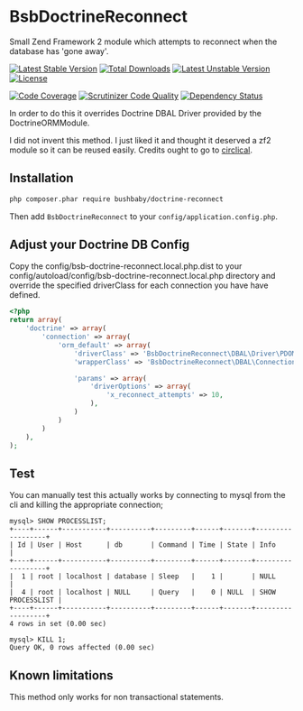 # BsbDoctrineReconnect

Small Zend Framework 2 module which attempts to reconnect when the database has 'gone away'.

[![Latest Stable Version](https://poser.pugx.org/bushbaby/doctrine-reconnect/v/stable.svg)](https://packagist.org/packages/bushbaby/doctrine-reconnect) [![Total Downloads](https://poser.pugx.org/bushbaby/doctrine-reconnect/downloads.svg)](https://packagist.org/packages/bushbaby/doctrine-reconnect) [![Latest Unstable Version](https://poser.pugx.org/bushbaby/doctrine-reconnect/v/unstable.svg)](https://packagist.org/packages/bushbaby/doctrine-reconnect) [![License](https://poser.pugx.org/bushbaby/doctrine-reconnect/license.svg)](https://packagist.org/packages/bushbaby/doctrine-reconnect)

[![Code Coverage](https://scrutinizer-ci.com/g/bushbaby/BsbDoctrineReconnect/badges/coverage.png?b=master)](https://scrutinizer-ci.com/g/bushbaby/BsbDoctrineReconnect/?branch=master)
[![Scrutinizer Code Quality](https://scrutinizer-ci.com/g/bushbaby/BsbDoctrineReconnect/badges/quality-score.png?b=master)](https://scrutinizer-ci.com/g/bushbaby/BsbDoctrineReconnect/?branch=master)
[![Dependency Status](https://www.versioneye.com/user/projects/54a942ac27b014005400052a/badge.svg?style=flat)](https://www.versioneye.com/user/projects/54a942ac27b014005400052a)

In order to do this it overrides Doctrine DBAL Driver provided by the DoctrineORMModule.

I did not invent this method. I just liked it and thought it deserved a zf2 module so it can be reused easily. Credits ought to go to [circlical](http://circlical.com/blog/2013/9/12/mysql-server-has-gone-away-atop-doctrine2-and-zend-framework-2).

## Installation

```sh
php composer.phar require bushbaby/doctrine-reconnect
```

Then add `BsbDoctrineReconnect` to your `config/application.config.php`.

## Adjust your Doctrine DB Config

Copy the config/bsb-doctrine-reconnect.local.php.dist to your config/autoload/config/bsb-doctrine-reconnect.local.php directory and override the specified driverClass for each connection you have have defined. 

```php
<?php
return array(
    'doctrine' => array(
        'connection' => array(
            'orm_default' => array(
                'driverClass' => 'BsbDoctrineReconnect\DBAL\Driver\PDOMySql\Driver',
                'wrapperClass' => 'BsbDoctrineReconnect\DBAL\Connection',

                'params' => array(
                    'driverOptions' => array(
                        'x_reconnect_attempts' => 10,
                    ),
                )
            )
        )
    ),
);
```

## Test

You can manually test this actually works by connecting to mysql from the cli and killing the appropriate connection;

```mysql
mysql> SHOW PROCESSLIST;
+----+------+-----------+----------+---------+------+-------+------------------+
| Id | User | Host      | db       | Command | Time | State | Info             |
+----+------+-----------+----------+---------+------+-------+------------------+
|  1 | root | localhost | database | Sleep   |    1 |       | NULL             |
|  4 | root | localhost | NULL     | Query   |    0 | NULL  | SHOW PROCESSLIST |
+----+------+-----------+----------+---------+------+-------+------------------+
4 rows in set (0.00 sec)

mysql> KILL 1;
Query OK, 0 rows affected (0.00 sec)
```

## Known limitations

This method only works for non transactional statements.
